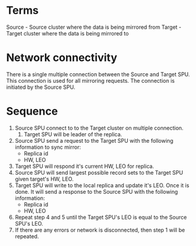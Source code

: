 # Terms

Source - Source cluster where the data is being mirrored from
Target - Target cluster where the data is being mirrored to

# Network connectivity

There is a single multiple connection between the Source and Target SPU.  This connection is used for all mirroring requests.  The connection is initiated by the Source SPU.

# Sequence

1. Source SPU connect to to the Target cluster on multiple connection.
   1. Target SPU will be leader of the replica.
2. Source SPU send a request to the Target SPU with the following information to sync mirror:
    - Replica id
    - HW, LEO
3. Target SPU will respond it's current HW, LEO for replica.
4. Source SPU will send largest possible record sets to the Target SPU given target's HW, LEO.
5. Target SPU will write to the local replica and update it's LEO.  Once it is done. It will send a response to the Source SPU with the following information:
    - Replica id
    - HW, LEO
6. Repeat step 4 and 5 until the Target SPU's LEO is equal to the Source SPU's LEO.
7. If there are any errors or network is disconnected, then step 1 will be repeated.

